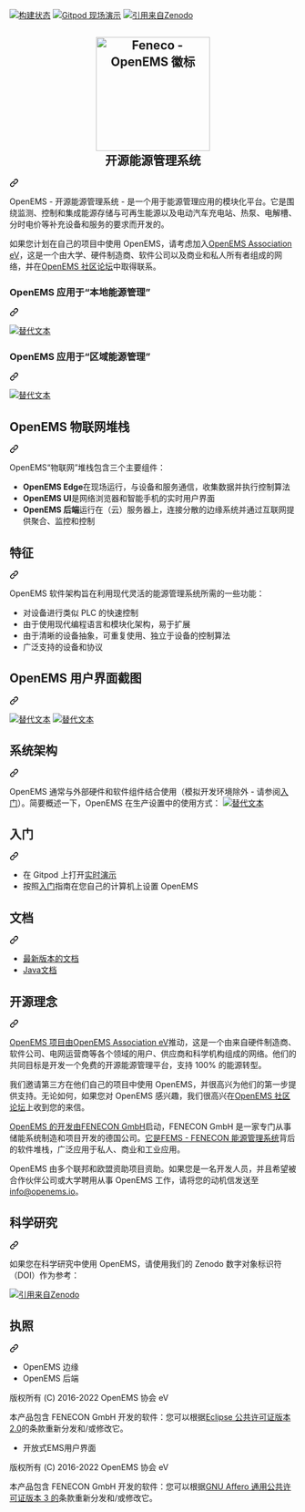 <div class="Box-sc-g0xbh4-0 bJMeLZ js-snippet-clipboard-copy-unpositioned" data-hpc="true"><article class="markdown-body entry-content container-lg" itemprop="text"><p dir="auto"><a href="https://github.com/OpenEMS/openems/actions/workflows/build.yml"><img src="https://github.com/OpenEMS/openems/actions/workflows/build.yml/badge.svg" alt="构建状态" style="max-width: 100%;"></a>
<a href="https://gitpod.io/#https://github.com/OpenEMS/openems/tree/main" rel="nofollow"><img src="https://camo.githubusercontent.com/849d0db05f2593d8805f60eb2448f6bb2559bf1d5ba9247c4a0603c3dfb398bc/68747470733a2f2f696d672e736869656c64732e696f2f62616467652f476974706f642d6c6976652d2d64656d6f2d626c75653f6c6f676f3d676974706f64" alt="Gitpod 现场演示" data-canonical-src="https://img.shields.io/badge/Gitpod-live--demo-blue?logo=gitpod" style="max-width: 100%;"></a>
<a href="https://doi.org/10.5281/zenodo.4440883" rel="nofollow"><img src="https://camo.githubusercontent.com/77eb05561c7d28f7acae329eaafbce01e3a6bb986ecac773a922fea522cb76b0/68747470733a2f2f7a656e6f646f2e6f72672f62616467652f444f492f31302e353238312f7a656e6f646f2e343434303838342e737667" alt="引用来自Zenodo" data-canonical-src="https://zenodo.org/badge/DOI/10.5281/zenodo.4440884.svg" style="max-width: 100%;"></a></p>
<div class="markdown-heading" dir="auto"><h1 align="center" tabindex="-1" class="heading-element" dir="auto">
  <a target="_blank" rel="noopener noreferrer" href="/OpenEMS/openems/blob/develop/doc/modules/ROOT/assets/images/OpenEMS-Logo.png"><img src="/OpenEMS/openems/raw/develop/doc/modules/ROOT/assets/images/OpenEMS-Logo.png" alt="Feneco - OpenEMS 徽标" width="200" style="max-width: 100%;"></a>
  <br><font style="vertical-align: inherit;"><font style="vertical-align: inherit;">开源能源管理系统
</font></font></h1><a id="user-content-----open-source-energy-management-system" class="anchor" aria-label="永久链接：开源能源管理系统
" href="#----open-source-energy-management-system"><svg class="octicon octicon-link" viewBox="0 0 16 16" version="1.1" width="16" height="16" aria-hidden="true"><path d="m7.775 3.275 1.25-1.25a3.5 3.5 0 1 1 4.95 4.95l-2.5 2.5a3.5 3.5 0 0 1-4.95 0 .751.751 0 0 1 .018-1.042.751.751 0 0 1 1.042-.018 1.998 1.998 0 0 0 2.83 0l2.5-2.5a2.002 2.002 0 0 0-2.83-2.83l-1.25 1.25a.751.751 0 0 1-1.042-.018.751.751 0 0 1-.018-1.042Zm-4.69 9.64a1.998 1.998 0 0 0 2.83 0l1.25-1.25a.751.751 0 0 1 1.042.018.751.751 0 0 1 .018 1.042l-1.25 1.25a3.5 3.5 0 1 1-4.95-4.95l2.5-2.5a3.5 3.5 0 0 1 4.95 0 .751.751 0 0 1-.018 1.042.751.751 0 0 1-1.042.018 1.998 1.998 0 0 0-2.83 0l-2.5 2.5a1.998 1.998 0 0 0 0 2.83Z"></path></svg></a></div>
<p dir="auto"><font style="vertical-align: inherit;"><font style="vertical-align: inherit;">OpenEMS - 开源能源管理系统 - 是一个用于能源管理应用的模块化平台。</font><font style="vertical-align: inherit;">它是围绕监测、控制和集成能源存储与可再生能源以及电动汽车充电站、热泵、电解槽、分时电价等补充设备和服务的要求而开发的。</font></font></p>
<p dir="auto"><font style="vertical-align: inherit;"><font style="vertical-align: inherit;">如果您计划在自己的项目中使用 OpenEMS，请考虑加入</font></font><a href="https://openems.io/association" rel="nofollow"><font style="vertical-align: inherit;"><font style="vertical-align: inherit;">OpenEMS Association eV</font></font></a><font style="vertical-align: inherit;"><font style="vertical-align: inherit;">，这是一个由大学、硬件制造商、软件公司以及商业和私人所有者组成的网络，并在</font></font><a href="https://community.openems.io" rel="nofollow"><font style="vertical-align: inherit;"><font style="vertical-align: inherit;">OpenEMS 社区论坛</font></font></a><font style="vertical-align: inherit;"><font style="vertical-align: inherit;">中取得联系。</font></font></p>
<div class="markdown-heading" dir="auto"><h3 tabindex="-1" class="heading-element" dir="auto"><font style="vertical-align: inherit;"><font style="vertical-align: inherit;">OpenEMS 应用于“本地能源管理”</font></font></h3><a id="user-content-openems-in-local-energy-management" class="anchor" aria-label="永久链接：“本地能源管理”中的 OpenEMS" href="#openems-in-local-energy-management"><svg class="octicon octicon-link" viewBox="0 0 16 16" version="1.1" width="16" height="16" aria-hidden="true"><path d="m7.775 3.275 1.25-1.25a3.5 3.5 0 1 1 4.95 4.95l-2.5 2.5a3.5 3.5 0 0 1-4.95 0 .751.751 0 0 1 .018-1.042.751.751 0 0 1 1.042-.018 1.998 1.998 0 0 0 2.83 0l2.5-2.5a2.002 2.002 0 0 0-2.83-2.83l-1.25 1.25a.751.751 0 0 1-1.042-.018.751.751 0 0 1-.018-1.042Zm-4.69 9.64a1.998 1.998 0 0 0 2.83 0l1.25-1.25a.751.751 0 0 1 1.042.018.751.751 0 0 1 .018 1.042l-1.25 1.25a3.5 3.5 0 1 1-4.95-4.95l2.5-2.5a3.5 3.5 0 0 1 4.95 0 .751.751 0 0 1-.018 1.042.751.751 0 0 1-1.042.018 1.998 1.998 0 0 0-2.83 0l-2.5 2.5a1.998 1.998 0 0 0 0 2.83Z"></path></svg></a></div>
<p dir="auto"><a target="_blank" rel="noopener noreferrer" href="/OpenEMS/openems/blob/develop/doc/modules/ROOT/assets/images/local-energy-management.png"><img src="/OpenEMS/openems/raw/develop/doc/modules/ROOT/assets/images/local-energy-management.png" alt="替代文本" title="本地能源管理" style="max-width: 100%;"></a></p>
<div class="markdown-heading" dir="auto"><h3 tabindex="-1" class="heading-element" dir="auto"><font style="vertical-align: inherit;"><font style="vertical-align: inherit;">OpenEMS 应用于“区域能源管理”</font></font></h3><a id="user-content-openems-in-areal-energy-management" class="anchor" aria-label="永久链接：“区域能源管理”中的 OpenEMS" href="#openems-in-areal-energy-management"><svg class="octicon octicon-link" viewBox="0 0 16 16" version="1.1" width="16" height="16" aria-hidden="true"><path d="m7.775 3.275 1.25-1.25a3.5 3.5 0 1 1 4.95 4.95l-2.5 2.5a3.5 3.5 0 0 1-4.95 0 .751.751 0 0 1 .018-1.042.751.751 0 0 1 1.042-.018 1.998 1.998 0 0 0 2.83 0l2.5-2.5a2.002 2.002 0 0 0-2.83-2.83l-1.25 1.25a.751.751 0 0 1-1.042-.018.751.751 0 0 1-.018-1.042Zm-4.69 9.64a1.998 1.998 0 0 0 2.83 0l1.25-1.25a.751.751 0 0 1 1.042.018.751.751 0 0 1 .018 1.042l-1.25 1.25a3.5 3.5 0 1 1-4.95-4.95l2.5-2.5a3.5 3.5 0 0 1 4.95 0 .751.751 0 0 1-.018 1.042.751.751 0 0 1-1.042.018 1.998 1.998 0 0 0-2.83 0l-2.5 2.5a1.998 1.998 0 0 0 0 2.83Z"></path></svg></a></div>
<p dir="auto"><a target="_blank" rel="noopener noreferrer" href="/OpenEMS/openems/blob/develop/doc/modules/ROOT/assets/images/areal-energy-management.png"><img src="/OpenEMS/openems/raw/develop/doc/modules/ROOT/assets/images/areal-energy-management.png" alt="替代文本" title="面积能源管理" style="max-width: 100%;"></a></p>
<div class="markdown-heading" dir="auto"><h2 tabindex="-1" class="heading-element" dir="auto"><font style="vertical-align: inherit;"><font style="vertical-align: inherit;">OpenEMS 物联网堆栈</font></font></h2><a id="user-content-openems-iot-stack" class="anchor" aria-label="永久链接：OpenEMS IoT 堆栈" href="#openems-iot-stack"><svg class="octicon octicon-link" viewBox="0 0 16 16" version="1.1" width="16" height="16" aria-hidden="true"><path d="m7.775 3.275 1.25-1.25a3.5 3.5 0 1 1 4.95 4.95l-2.5 2.5a3.5 3.5 0 0 1-4.95 0 .751.751 0 0 1 .018-1.042.751.751 0 0 1 1.042-.018 1.998 1.998 0 0 0 2.83 0l2.5-2.5a2.002 2.002 0 0 0-2.83-2.83l-1.25 1.25a.751.751 0 0 1-1.042-.018.751.751 0 0 1-.018-1.042Zm-4.69 9.64a1.998 1.998 0 0 0 2.83 0l1.25-1.25a.751.751 0 0 1 1.042.018.751.751 0 0 1 .018 1.042l-1.25 1.25a3.5 3.5 0 1 1-4.95-4.95l2.5-2.5a3.5 3.5 0 0 1 4.95 0 .751.751 0 0 1-.018 1.042.751.751 0 0 1-1.042.018 1.998 1.998 0 0 0-2.83 0l-2.5 2.5a1.998 1.998 0 0 0 0 2.83Z"></path></svg></a></div>
<p dir="auto"><font style="vertical-align: inherit;"><font style="vertical-align: inherit;">OpenEMS“物联网”堆栈包含三个主要组件：</font></font></p>
<ul dir="auto">
<li><strong><font style="vertical-align: inherit;"><font style="vertical-align: inherit;">OpenEMS Edge</font></font></strong><font style="vertical-align: inherit;"><font style="vertical-align: inherit;">在现场运行，与设备和服务通信，收集数据并执行控制算法</font></font></li>
<li><strong><font style="vertical-align: inherit;"><font style="vertical-align: inherit;">OpenEMS UI</font></font></strong><font style="vertical-align: inherit;"><font style="vertical-align: inherit;">是网络浏览器和智能手机的实时用户界面</font></font></li>
<li><strong><font style="vertical-align: inherit;"><font style="vertical-align: inherit;">OpenEMS 后端</font></font></strong><font style="vertical-align: inherit;"><font style="vertical-align: inherit;">运行在（云）服务器上，连接分散的边缘系统并通过互联网提供聚合、监控和控制</font></font></li>
</ul>
<div class="markdown-heading" dir="auto"><h2 tabindex="-1" class="heading-element" dir="auto"><font style="vertical-align: inherit;"><font style="vertical-align: inherit;">特征</font></font></h2><a id="user-content-features" class="anchor" aria-label="永久链接：特点" href="#features"><svg class="octicon octicon-link" viewBox="0 0 16 16" version="1.1" width="16" height="16" aria-hidden="true"><path d="m7.775 3.275 1.25-1.25a3.5 3.5 0 1 1 4.95 4.95l-2.5 2.5a3.5 3.5 0 0 1-4.95 0 .751.751 0 0 1 .018-1.042.751.751 0 0 1 1.042-.018 1.998 1.998 0 0 0 2.83 0l2.5-2.5a2.002 2.002 0 0 0-2.83-2.83l-1.25 1.25a.751.751 0 0 1-1.042-.018.751.751 0 0 1-.018-1.042Zm-4.69 9.64a1.998 1.998 0 0 0 2.83 0l1.25-1.25a.751.751 0 0 1 1.042.018.751.751 0 0 1 .018 1.042l-1.25 1.25a3.5 3.5 0 1 1-4.95-4.95l2.5-2.5a3.5 3.5 0 0 1 4.95 0 .751.751 0 0 1-.018 1.042.751.751 0 0 1-1.042.018 1.998 1.998 0 0 0-2.83 0l-2.5 2.5a1.998 1.998 0 0 0 0 2.83Z"></path></svg></a></div>
<p dir="auto"><font style="vertical-align: inherit;"><font style="vertical-align: inherit;">OpenEMS 软件架构旨在利用现代灵活的能源管理系统所需的一些功能：</font></font></p>
<ul dir="auto">
<li><font style="vertical-align: inherit;"><font style="vertical-align: inherit;">对设备进行类似 PLC 的快速控制</font></font></li>
<li><font style="vertical-align: inherit;"><font style="vertical-align: inherit;">由于使用现代编程语言和模块化架构，易于扩展</font></font></li>
<li><font style="vertical-align: inherit;"><font style="vertical-align: inherit;">由于清晰的设备抽象，可重复使用、独立于设备的控制算法</font></font></li>
<li><font style="vertical-align: inherit;"><font style="vertical-align: inherit;">广泛支持的设备和协议</font></font></li>
</ul>
<div class="markdown-heading" dir="auto"><h2 tabindex="-1" class="heading-element" dir="auto"><font style="vertical-align: inherit;"><font style="vertical-align: inherit;">OpenEMS 用户界面截图</font></font></h2><a id="user-content-openems-ui-screenshots" class="anchor" aria-label="永久链接：OpenEMS UI 屏幕截图" href="#openems-ui-screenshots"><svg class="octicon octicon-link" viewBox="0 0 16 16" version="1.1" width="16" height="16" aria-hidden="true"><path d="m7.775 3.275 1.25-1.25a3.5 3.5 0 1 1 4.95 4.95l-2.5 2.5a3.5 3.5 0 0 1-4.95 0 .751.751 0 0 1 .018-1.042.751.751 0 0 1 1.042-.018 1.998 1.998 0 0 0 2.83 0l2.5-2.5a2.002 2.002 0 0 0-2.83-2.83l-1.25 1.25a.751.751 0 0 1-1.042-.018.751.751 0 0 1-.018-1.042Zm-4.69 9.64a1.998 1.998 0 0 0 2.83 0l1.25-1.25a.751.751 0 0 1 1.042.018.751.751 0 0 1 .018 1.042l-1.25 1.25a3.5 3.5 0 1 1-4.95-4.95l2.5-2.5a3.5 3.5 0 0 1 4.95 0 .751.751 0 0 1-.018 1.042.751.751 0 0 1-1.042.018 1.998 1.998 0 0 0-2.83 0l-2.5 2.5a1.998 1.998 0 0 0 0 2.83Z"></path></svg></a></div>
<p dir="auto"><a target="_blank" rel="noopener noreferrer" href="/OpenEMS/openems/blob/develop/doc/modules/ROOT/assets/images/ui-live.png"><img src="/OpenEMS/openems/raw/develop/doc/modules/ROOT/assets/images/ui-live.png" alt="替代文本" title="OpenEMS UI 实时视图" style="max-width: 100%;"></a>
<a target="_blank" rel="noopener noreferrer" href="/OpenEMS/openems/blob/develop/doc/modules/ROOT/assets/images/ui-history.png"><img src="/OpenEMS/openems/raw/develop/doc/modules/ROOT/assets/images/ui-history.png" alt="替代文本" title="OpenEMS UI 历史视图" style="max-width: 100%;"></a></p>
<div class="markdown-heading" dir="auto"><h2 tabindex="-1" class="heading-element" dir="auto"><font style="vertical-align: inherit;"><font style="vertical-align: inherit;">系统架构</font></font></h2><a id="user-content-system-architecture" class="anchor" aria-label="永久链接：系统架构" href="#system-architecture"><svg class="octicon octicon-link" viewBox="0 0 16 16" version="1.1" width="16" height="16" aria-hidden="true"><path d="m7.775 3.275 1.25-1.25a3.5 3.5 0 1 1 4.95 4.95l-2.5 2.5a3.5 3.5 0 0 1-4.95 0 .751.751 0 0 1 .018-1.042.751.751 0 0 1 1.042-.018 1.998 1.998 0 0 0 2.83 0l2.5-2.5a2.002 2.002 0 0 0-2.83-2.83l-1.25 1.25a.751.751 0 0 1-1.042-.018.751.751 0 0 1-.018-1.042Zm-4.69 9.64a1.998 1.998 0 0 0 2.83 0l1.25-1.25a.751.751 0 0 1 1.042.018.751.751 0 0 1 .018 1.042l-1.25 1.25a3.5 3.5 0 1 1-4.95-4.95l2.5-2.5a3.5 3.5 0 0 1 4.95 0 .751.751 0 0 1-.018 1.042.751.751 0 0 1-1.042.018 1.998 1.998 0 0 0-2.83 0l-2.5 2.5a1.998 1.998 0 0 0 0 2.83Z"></path></svg></a></div>
<p dir="auto"><font style="vertical-align: inherit;"><font style="vertical-align: inherit;">OpenEMS 通常与外部硬件和软件组件结合使用（模拟开发环境除外 - 请参阅</font></font><a href="https://openems.github.io/openems.io/openems/latest/gettingstarted.html" rel="nofollow"><font style="vertical-align: inherit;"><font style="vertical-align: inherit;">入门</font></font></a><font style="vertical-align: inherit;"><font style="vertical-align: inherit;">）。</font><font style="vertical-align: inherit;">简要概述一下，OpenEMS 在生产设置中的使用方式：
</font></font><a target="_blank" rel="noopener noreferrer" href="/OpenEMS/openems/blob/develop/doc/modules/ROOT/assets/images/system-architecture.png"><img src="/OpenEMS/openems/raw/develop/doc/modules/ROOT/assets/images/system-architecture.png" alt="替代文本" title="OpenEMS系统架构" style="max-width: 100%;"></a></p>
<div class="markdown-heading" dir="auto"><h2 tabindex="-1" class="heading-element" dir="auto"><font style="vertical-align: inherit;"><font style="vertical-align: inherit;">入门</font></font></h2><a id="user-content-getting-started" class="anchor" aria-label="永久链接：开始使用" href="#getting-started"><svg class="octicon octicon-link" viewBox="0 0 16 16" version="1.1" width="16" height="16" aria-hidden="true"><path d="m7.775 3.275 1.25-1.25a3.5 3.5 0 1 1 4.95 4.95l-2.5 2.5a3.5 3.5 0 0 1-4.95 0 .751.751 0 0 1 .018-1.042.751.751 0 0 1 1.042-.018 1.998 1.998 0 0 0 2.83 0l2.5-2.5a2.002 2.002 0 0 0-2.83-2.83l-1.25 1.25a.751.751 0 0 1-1.042-.018.751.751 0 0 1-.018-1.042Zm-4.69 9.64a1.998 1.998 0 0 0 2.83 0l1.25-1.25a.751.751 0 0 1 1.042.018.751.751 0 0 1 .018 1.042l-1.25 1.25a3.5 3.5 0 1 1-4.95-4.95l2.5-2.5a3.5 3.5 0 0 1 4.95 0 .751.751 0 0 1-.018 1.042.751.751 0 0 1-1.042.018 1.998 1.998 0 0 0-2.83 0l-2.5 2.5a1.998 1.998 0 0 0 0 2.83Z"></path></svg></a></div>
<ul dir="auto">
<li><font style="vertical-align: inherit;"><font style="vertical-align: inherit;">在 Gitpod 上打开</font></font><a href="https://gitpod.io/#https://github.com/OpenEMS/openems" rel="nofollow"><font style="vertical-align: inherit;"><font style="vertical-align: inherit;">实时演示</font></font></a></li>
<li><font style="vertical-align: inherit;"><font style="vertical-align: inherit;">按照</font></font><a href="https://openems.github.io/openems.io/openems/latest/gettingstarted.html" rel="nofollow"><font style="vertical-align: inherit;"><font style="vertical-align: inherit;">入门</font></font></a><font style="vertical-align: inherit;"><font style="vertical-align: inherit;">指南在您自己的计算机上设置 OpenEMS</font></font></li>
</ul>
<div class="markdown-heading" dir="auto"><h2 tabindex="-1" class="heading-element" dir="auto"><font style="vertical-align: inherit;"><font style="vertical-align: inherit;">文档</font></font></h2><a id="user-content-documentation" class="anchor" aria-label="永久链接：文档" href="#documentation"><svg class="octicon octicon-link" viewBox="0 0 16 16" version="1.1" width="16" height="16" aria-hidden="true"><path d="m7.775 3.275 1.25-1.25a3.5 3.5 0 1 1 4.95 4.95l-2.5 2.5a3.5 3.5 0 0 1-4.95 0 .751.751 0 0 1 .018-1.042.751.751 0 0 1 1.042-.018 1.998 1.998 0 0 0 2.83 0l2.5-2.5a2.002 2.002 0 0 0-2.83-2.83l-1.25 1.25a.751.751 0 0 1-1.042-.018.751.751 0 0 1-.018-1.042Zm-4.69 9.64a1.998 1.998 0 0 0 2.83 0l1.25-1.25a.751.751 0 0 1 1.042.018.751.751 0 0 1 .018 1.042l-1.25 1.25a3.5 3.5 0 1 1-4.95-4.95l2.5-2.5a3.5 3.5 0 0 1 4.95 0 .751.751 0 0 1-.018 1.042.751.751 0 0 1-1.042.018 1.998 1.998 0 0 0-2.83 0l-2.5 2.5a1.998 1.998 0 0 0 0 2.83Z"></path></svg></a></div>
<ul dir="auto">
<li><a href="https://openems.github.io/openems.io/openems/latest/introduction.html" rel="nofollow"><font style="vertical-align: inherit;"><font style="vertical-align: inherit;">最新版本的文档</font></font></a></li>
<li><a href="https://openems.github.io/openems.io/javadoc/" rel="nofollow"><font style="vertical-align: inherit;"><font style="vertical-align: inherit;">Java文档</font></font></a></li>
</ul>
<div class="markdown-heading" dir="auto"><h2 tabindex="-1" class="heading-element" dir="auto"><font style="vertical-align: inherit;"><font style="vertical-align: inherit;">开源理念</font></font></h2><a id="user-content-open-source-philosophy" class="anchor" aria-label="永久链接：开源哲学" href="#open-source-philosophy"><svg class="octicon octicon-link" viewBox="0 0 16 16" version="1.1" width="16" height="16" aria-hidden="true"><path d="m7.775 3.275 1.25-1.25a3.5 3.5 0 1 1 4.95 4.95l-2.5 2.5a3.5 3.5 0 0 1-4.95 0 .751.751 0 0 1 .018-1.042.751.751 0 0 1 1.042-.018 1.998 1.998 0 0 0 2.83 0l2.5-2.5a2.002 2.002 0 0 0-2.83-2.83l-1.25 1.25a.751.751 0 0 1-1.042-.018.751.751 0 0 1-.018-1.042Zm-4.69 9.64a1.998 1.998 0 0 0 2.83 0l1.25-1.25a.751.751 0 0 1 1.042.018.751.751 0 0 1 .018 1.042l-1.25 1.25a3.5 3.5 0 1 1-4.95-4.95l2.5-2.5a3.5 3.5 0 0 1 4.95 0 .751.751 0 0 1-.018 1.042.751.751 0 0 1-1.042.018 1.998 1.998 0 0 0-2.83 0l-2.5 2.5a1.998 1.998 0 0 0 0 2.83Z"></path></svg></a></div>
<p dir="auto"><font style="vertical-align: inherit;"></font><a href="https://openems.io/association" rel="nofollow"><font style="vertical-align: inherit;"><font style="vertical-align: inherit;">OpenEMS 项目由OpenEMS Association eV</font></font></a><font style="vertical-align: inherit;"><font style="vertical-align: inherit;">推动</font><font style="vertical-align: inherit;">，这是一个由来自硬件制造商、软件公司、电网运营商等各个领域的用户、供应商和科学机构组成的网络。</font><font style="vertical-align: inherit;">他们的共同目标是开发一个免费的开源能源管理平台，支持 100% 的能源转型。</font></font></p>
<p dir="auto"><font style="vertical-align: inherit;"><font style="vertical-align: inherit;">我们邀请第三方在他们自己的项目中使用 OpenEMS，并很高兴为他们的第一步提供支持。</font><font style="vertical-align: inherit;">无论如何，如果您对 OpenEMS 感兴趣，我们很高兴在</font></font><a href="https://community.openems.io" rel="nofollow"><font style="vertical-align: inherit;"><font style="vertical-align: inherit;">OpenEMS 社区论坛</font></font></a><font style="vertical-align: inherit;"><font style="vertical-align: inherit;">上收到您的来信。</font></font></p>
<p dir="auto"><font style="vertical-align: inherit;"></font><a href="https://www.fenecon.de" rel="nofollow"><font style="vertical-align: inherit;"><font style="vertical-align: inherit;">OpenEMS 的开发由FENECON GmbH</font></font></a><font style="vertical-align: inherit;"><font style="vertical-align: inherit;">启动</font><font style="vertical-align: inherit;">，FENECON GmbH 是一家专门从事储能系统制造和项目开发的德国公司。</font></font><a href="https://fenecon.de/page/fems" rel="nofollow"><font style="vertical-align: inherit;"><font style="vertical-align: inherit;">它是FEMS - FENECON 能源管理系统</font></font></a><font style="vertical-align: inherit;"><font style="vertical-align: inherit;">背后的软件堆栈</font><font style="vertical-align: inherit;">，广泛应用于私人、商业和工业应用。</font></font></p>
<p dir="auto"><font style="vertical-align: inherit;"><font style="vertical-align: inherit;">OpenEMS 由多个联邦和欧盟资助项目资助。</font><font style="vertical-align: inherit;">如果您是一名开发人员，并且希望被合作伙伴公司或大学聘用从事 OpenEMS 工作，请将您的动机信发送至</font></font><a href="mailto:info@openems.io"><font style="vertical-align: inherit;"><font style="vertical-align: inherit;">info@openems.io</font></font></a><font style="vertical-align: inherit;"><font style="vertical-align: inherit;">。</font></font></p>
<div class="markdown-heading" dir="auto"><h2 tabindex="-1" class="heading-element" dir="auto"><font style="vertical-align: inherit;"><font style="vertical-align: inherit;">科学研究</font></font></h2><a id="user-content-scientific-research" class="anchor" aria-label="永久链接：科学研究" href="#scientific-research"><svg class="octicon octicon-link" viewBox="0 0 16 16" version="1.1" width="16" height="16" aria-hidden="true"><path d="m7.775 3.275 1.25-1.25a3.5 3.5 0 1 1 4.95 4.95l-2.5 2.5a3.5 3.5 0 0 1-4.95 0 .751.751 0 0 1 .018-1.042.751.751 0 0 1 1.042-.018 1.998 1.998 0 0 0 2.83 0l2.5-2.5a2.002 2.002 0 0 0-2.83-2.83l-1.25 1.25a.751.751 0 0 1-1.042-.018.751.751 0 0 1-.018-1.042Zm-4.69 9.64a1.998 1.998 0 0 0 2.83 0l1.25-1.25a.751.751 0 0 1 1.042.018.751.751 0 0 1 .018 1.042l-1.25 1.25a3.5 3.5 0 1 1-4.95-4.95l2.5-2.5a3.5 3.5 0 0 1 4.95 0 .751.751 0 0 1-.018 1.042.751.751 0 0 1-1.042.018 1.998 1.998 0 0 0-2.83 0l-2.5 2.5a1.998 1.998 0 0 0 0 2.83Z"></path></svg></a></div>
<p dir="auto"><font style="vertical-align: inherit;"><font style="vertical-align: inherit;">如果您在科学研究中使用 OpenEMS，请使用我们的 Zenodo 数字对象标识符（DOI）作为参考：</font></font></p>
<p dir="auto"><a href="https://doi.org/10.5281/zenodo.4440883" rel="nofollow"><img src="https://camo.githubusercontent.com/77eb05561c7d28f7acae329eaafbce01e3a6bb986ecac773a922fea522cb76b0/68747470733a2f2f7a656e6f646f2e6f72672f62616467652f444f492f31302e353238312f7a656e6f646f2e343434303838342e737667" alt="引用来自Zenodo" data-canonical-src="https://zenodo.org/badge/DOI/10.5281/zenodo.4440884.svg" style="max-width: 100%;"></a></p>
<div class="markdown-heading" dir="auto"><h2 tabindex="-1" class="heading-element" dir="auto"><font style="vertical-align: inherit;"><font style="vertical-align: inherit;">执照</font></font></h2><a id="user-content-license" class="anchor" aria-label="永久链接：许可证" href="#license"><svg class="octicon octicon-link" viewBox="0 0 16 16" version="1.1" width="16" height="16" aria-hidden="true"><path d="m7.775 3.275 1.25-1.25a3.5 3.5 0 1 1 4.95 4.95l-2.5 2.5a3.5 3.5 0 0 1-4.95 0 .751.751 0 0 1 .018-1.042.751.751 0 0 1 1.042-.018 1.998 1.998 0 0 0 2.83 0l2.5-2.5a2.002 2.002 0 0 0-2.83-2.83l-1.25 1.25a.751.751 0 0 1-1.042-.018.751.751 0 0 1-.018-1.042Zm-4.69 9.64a1.998 1.998 0 0 0 2.83 0l1.25-1.25a.751.751 0 0 1 1.042.018.751.751 0 0 1 .018 1.042l-1.25 1.25a3.5 3.5 0 1 1-4.95-4.95l2.5-2.5a3.5 3.5 0 0 1 4.95 0 .751.751 0 0 1-.018 1.042.751.751 0 0 1-1.042.018 1.998 1.998 0 0 0-2.83 0l-2.5 2.5a1.998 1.998 0 0 0 0 2.83Z"></path></svg></a></div>
<ul dir="auto">
<li><font style="vertical-align: inherit;"><font style="vertical-align: inherit;">OpenEMS 边缘</font></font></li>
<li><font style="vertical-align: inherit;"><font style="vertical-align: inherit;">OpenEMS 后端</font></font></li>
</ul>
<p dir="auto"><font style="vertical-align: inherit;"><font style="vertical-align: inherit;">版权所有 (C) 2016-2022 OpenEMS 协会 eV</font></font></p>
<p dir="auto"><font style="vertical-align: inherit;"><font style="vertical-align: inherit;">本产品包含 FENECON GmbH 开发的软件：您可以根据</font></font><a href="/OpenEMS/openems/blob/develop/LICENSE-EPL-2.0"><font style="vertical-align: inherit;"><font style="vertical-align: inherit;">Eclipse 公共许可证版本 2.0</font></font></a><font style="vertical-align: inherit;"><font style="vertical-align: inherit;">的条款重新分发和/或修改它。</font></font></p>
<ul dir="auto">
<li><font style="vertical-align: inherit;"><font style="vertical-align: inherit;">开放式EMS用户界面</font></font></li>
</ul>
<p dir="auto"><font style="vertical-align: inherit;"><font style="vertical-align: inherit;">版权所有 (C) 2016-2022 OpenEMS 协会 eV</font></font></p>
<p dir="auto"><font style="vertical-align: inherit;"><font style="vertical-align: inherit;">本产品包含 FENECON GmbH 开发的软件：您可以根据</font></font><a href="/OpenEMS/openems/blob/develop/LICENSE-AGPL-3.0"><font style="vertical-align: inherit;"><font style="vertical-align: inherit;">GNU Affero 通用公共许可证版本 3 的</font></font></a><font style="vertical-align: inherit;"><font style="vertical-align: inherit;">条款重新分发和/或修改它。</font></font></p>
</article></div>
